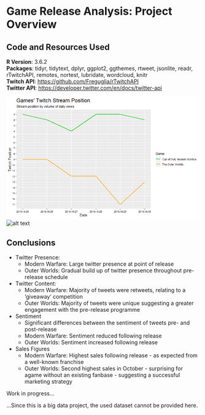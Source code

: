 # Game Release Analysis: Project Overview


## Code and Resources Used
__R Version__: 3.6.2 \
__Packages__: tidyr, tidytext, dplyr, ggplot2, ggthemes, rtweet, jsonlite, readr, rTwitchAPI, remotes, nortest, lubridate, wordcloud, knitr \
__Twitch API__: https://github.com/Freguglia/rTwitchAPI \
__Twitter API__: https://developer.twitter.com/en/docs/twitter-api 


![alt text](https://github.com/MaximilianGoepfert/Game-Release-Analysis/blob/master/StreamPosition.png "Twitch Most Streamed Games Position")
![alt text](https://github.com/MaximilianGoepfert/Game-Release-Analysis/blob/master/TweetTimeline.png "Tweet Timeline")

## Conclusions
- Twitter Presence:
  + Modern Warfare: Large twitter presence at point of release
  + Outer Worlds: Gradual build up of twitter presence throughout pre-release schedule
- Twitter Content:
  + Modern Warfare: Majority of tweets were retweets, relating to a ‘giveaway’ competition
  + Outer Worlds: Majority of tweets were unique suggesting a greater engagement with the pre-release programme
- Sentiment
  + Significant differences between the sentiment of tweets pre- and post-release
  + Modern Warfare: Sentiment reduced following release
  + Outer Worlds: Sentiment increased following release
- Sales Figures
  + Modern Warfare: Highest sales following release - as expected from a well-known franchise
  + Outer Worlds: Second highest sales in October - surprising for agame without an existing fanbase - suggesting a successful marketing strategy


Work in progress...

...Since this is a big data project, the used dataset cannot be provided here.
